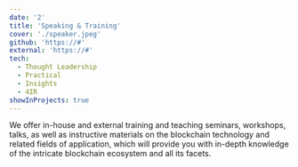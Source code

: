 ```yaml
---
date: '2'
title: 'Speaking & Training'
cover: './speaker.jpeg'
github: 'https://#'
external: 'https://#'
tech:
  - Thought Leadership
  - Practical
  - Insights
  - 4IR
showInProjects: true
---
```


We offer in-house and external training and teaching seminars, workshops, talks, as well as instructive materials on the blockchain technology and related fields of application, which will provide you with in-depth knowledge of the intricate blockchain ecosystem and all its facets.
